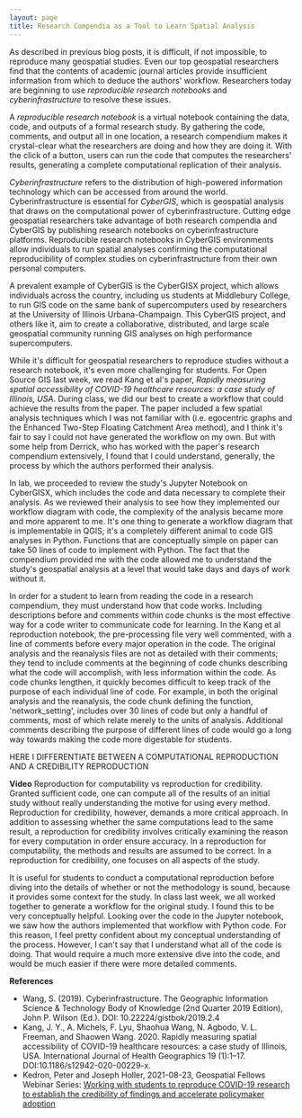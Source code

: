 ```yaml
---
layout: page
title: Research Compendia as a Tool to Learn Spatial Analysis
---
```

As described in previous blog posts, it is difficult, if not impossible, to reproduce many geospatial studies.
Even our top geospatial researchers find that the contents of academic journal articles provide insufficient information from which to deduce the authors' workflow.
Researchers today are beginning to use *reproducible research notebooks* and *cyberinfrastructure* to resolve these issues.

A *reproducible research notebook* is a virtual notebook containing the data, code, and outputs of a formal research study.
By gathering the code, comments, and output all in one location, a research compendium makes it crystal-clear what the researchers are doing and how they are doing it.
With the click of a button, users can run the code that computes the researchers' results, generating a complete computational replication of their analysis.

*Cyberinfrastructure* refers to the distribution of high-powered information technology which can be accessed from around the world.
Cyberinfrastructure is essential for *CyberGIS*, which is geospatial analysis that draws on the computational power of cyberinfrastructure.
Cutting edge geospatial researchers take advantage of both research compendia and CyberGIS by publishing research notebooks on cyberinfrastructure platforms.
Reproducible research notebooks in CyberGIS environments allow individuals to run spatial analyses confirming the computational reproducibility of complex studies on cyberinfrastructure from their own personal computers.

A prevalent example of CyberGIS is the CyberGISX project, which allows individuals across the country, including us students at Middlebury College, to run GIS code on the same bank of supercomputers used by researchers at the University of Illinois Urbana-Champaign.
This CyberGIS project, and others like it, aim to create a collaborative, distributed, and large scale geospatial community running GIS analyses on high performance supercomputers.

While it's difficult for geospatial researchers to reproduce studies without a research notebook, it's even more challenging for students.
For Open Source GIS last week, we read Kang et al's paper, *Rapidly measuring spatial accessibility of COVID-19 healthcare resources: a case study of Illinois, USA*.
During class, we did our best to create a workflow that could achieve the results from the paper.
The paper included a few spatial analysis techniques which I was not familiar with (i.e. egocentric graphs and the Enhanced Two-Step Floating Catchment Area method), and I think it's fair to say I could not have generated the workflow on my own.
But with some help from Derrick, who has worked with the paper's research compendium extensively, I found that I could understand, generally, the process by which the authors performed their analysis.

In lab, we proceeded to review the study's Jupyter Notebook on CyberGISX, which includes the code and data necessary to complete their analysis.
As we reviewed their analysis to see how they implemented our workflow diagram with code, the complexity of the analysis became more and more apparent to me.
It's one thing to generate a workflow diagram that is implementable in QGIS; it's a completely different animal to code GIS analyses in Python.
Functions that are conceptually simple on paper can take 50 lines of code to implement with Python.
The fact that the compendium provided me with the code allowed me to understand the study's geospatial analysis at a level that would take days and days of work without it.

In order for a student to learn from reading the code in a research compendium, they must understand how that code works.
Including descriptions before and comments within code chunks is the most effective way for a code writer to communicate code for learning.
In the Kang et al reproduction notebook, the pre-processing file very well commented, with a line of comments before every major operation in the code.
The original analysis and the reanalysis files are not as detailed with their comments; they tend to include comments at the beginning of code chunks describing what the code will accomplish, with less information within the code.
As code chunks lengthen, it quickly becomes difficult to keep track of the purpose of each individual line of code.
For example, in both the original analysis and the reanalysis, the code chunk defining the function, 'network_setting', includes over 30 lines of code but only a handful of comments, most of which relate merely to the units of analysis.
Additional comments describing the purpose of different lines of code would go a long way towards making the code more digestable for students.


HERE I DIFFERENTIATE BETWEEN A COMPUTATIONAL REPRODUCTION AND A CREDIBILITY REPRODUCTION



**Video**
Reproduction for computability vs reproduction for credibility.
Granted sufficient code, one can compute all of the results of an initial study without really understanding the motive for using every method.
Reproduction for credibility, however, demands a more critical approach.
In addition to assessing whether the same computations lead to the same result, a reproduction for credibility involves critically examining the reason for every computation in order ensure accuracy.
In a reproduction for computability, the methods and results are assumed to be correct.
In a reproduction for credibility, one focuses on all aspects of the study.

It is useful for students to conduct a computational reproduction before diving into the details of whether or not the methodology is sound, because it provides some context for the study.
In class last week, we all worked together to generate a workflow for the original study.
I found this to be very conceptually helpful.
Looking over the code in the Jupyter notebook, we saw how the authors implemented that workflow with Python code.
For this reason, I feel pretty confident about my conceptual understanding of the process.
However, I can't say that I understand what all of the code is doing.
That would require a much more extensive dive into the code, and would be much easier if there were more detailed comments.


**References**
- Wang, S. (2019). Cyberinfrastructure. The Geographic Information Science & Technology Body of Knowledge (2nd Quarter 2019 Edition), John P. Wilson (Ed.). DOI: 10.22224/gistbok/2019.2.4
- Kang, J. Y., A. Michels, F. Lyu, Shaohua Wang, N. Agbodo, V. L. Freeman, and Shaowen Wang. 2020. Rapidly measuring spatial accessibility of COVID-19 healthcare resources: a case study of Illinois, USA. International Journal of Health Geographics 19 (1):1–17. DOI:10.1186/s12942-020-00229-x.
- Kedron, Peter and Joseph Holler, 2021-08-23, Geospatial Fellows Webinar Series: [Working with students to reproduce COVID-19 research to establish the credibility of findings and accelerate policymaker adoption](https://aag-geospatialfellows-series.secure-platform.com/a/solicitations/16/sessiongallery/250)
